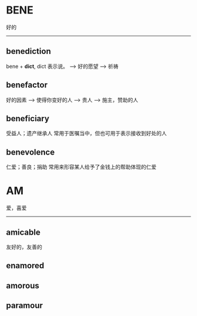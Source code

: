 # BENE
好的

----
## benediction
bene + **dict**, dict 表示说。 --> 好的愿望 --> 祈祷
## benefactor
好的因素 --> 使得你变好的人 --> 贵人 --> 施主，赞助的人
## beneficiary
受益人；遗产继承人
常用于医嘱当中，但也可用于表示接收到好处的人
## benevolence
仁爱；善良；捐助
常用来形容某人给予了金钱上的帮助体现的仁爱

# AM
爱，喜爱

----
## amicable
友好的，友善的

## enamored
## amorous
## paramour


